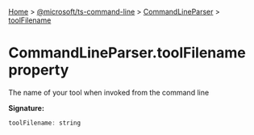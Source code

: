 [Home](./index) &gt; [@microsoft/ts-command-line](./ts-command-line.md) &gt; [CommandLineParser](./ts-command-line.commandlineparser.md) &gt; [toolFilename](./ts-command-line.commandlineparser.toolfilename.md)

# CommandLineParser.toolFilename property

The name of your tool when invoked from the command line

**Signature:**
```javascript
toolFilename: string
```
